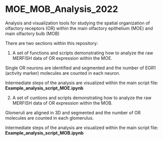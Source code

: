 # MOE_MOB_Analysis_2022
Analysis and visualization tools for studying the spatial organization of olfactory receptors (OR) within the main olfactory epithelium (MOE) and main olfactory bulb (MOB)

There are two sections within this repository:

1. A set of functions and scripts demonstrating how to analyze the raw MERFISH data of OR expression within the MOE. 

Single OR neurons are identified and segmented and the number of EGR1 (activity marker) molecules are counted in each neuron.

Intermediate steps of the analysis are visualized within the main script file: **Example_analysis_script_MOE.ipynb**

2. A set of cuntions and scripts demonstrating how to analyze the raw MERFISH data of OR expression within the MOB. 

Glomeruli are aligned in 3D and segmented and the number of OR molecules are counted in each glomerulus.

Intermediate steps of the analysis are visualized within the main script file: **Example_analysis_script_MOB.ipynb**

